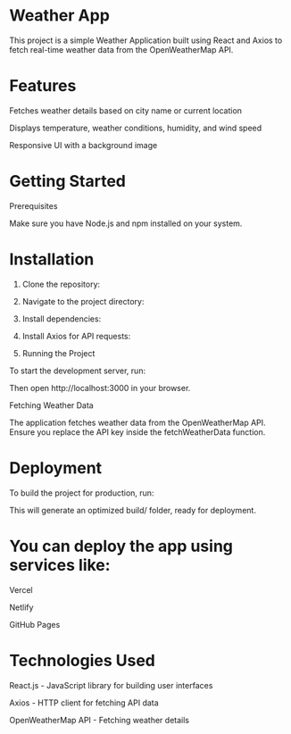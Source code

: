 # Weather App

This project is a simple Weather Application built using React and Axios to fetch real-time weather data from the OpenWeatherMap API.

# Features

Fetches weather details based on city name or current location

Displays temperature, weather conditions, humidity, and wind speed

Responsive UI with a background image

# Getting Started

Prerequisites

Make sure you have Node.js and npm installed on your system.

# Installation

1. Clone the repository:


<!-- git clone https://github.com/your-repo/weather-app.git -->

2. Navigate to the project directory:

 <!-- cd weather-app -->

3. Install dependencies:

<!-- npm install -->

4. Install Axios for API requests:

<!-- npm install axios -->

5. Running the Project

To start the development server, run:

<!-- npm start -->

Then open http://localhost:3000 in your browser.

Fetching Weather Data

The application fetches weather data from the OpenWeatherMap API. Ensure you replace the API key inside the fetchWeatherData function.

# Deployment

To build the project for production, run:

<!-- npm run build -->

This will generate an optimized build/ folder, ready for deployment.

# You can deploy the app using services like:

Vercel

Netlify

GitHub Pages

# Technologies Used

React.js - JavaScript library for building user interfaces

Axios - HTTP client for fetching API data

OpenWeatherMap API - Fetching weather details